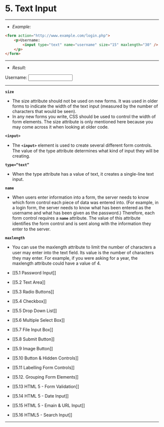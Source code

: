 # 5. Text Input

---
- *Example:*
```html
<form action="http://www.example.com/login.php">
	<p>Username:
		<input type="text" name="username" size="15" maxlength="30" />
	</p>
</form>
```
---
- *Result:*
<form action="http://www.example.com/login.php">
	<p>Username:
		<input type="text" name="username" size="15" maxlength="30" />
	</p>
</form>

---

**`size`**
- The size attribute should not be used on new forms. It was used in older forms to indicate the width of the text input (measured by the number of characters that would be seen).
- In any new forms you write, CSS should be used to control the width of form elements. The size attribute is only mentioned here because you may come across it when looking at older code.

**`<input>`**
- The **`<input>`** element is used to create several diﬀerent form controls. The value of the type attribute determines what kind of input they will be creating.

**`type=“text”`**
- When the type attribute has a value of text, it creates a single-line text input.

**`name`**
- When users enter information into a form, the server needs to know which form control each piece of data was entered into. (For example, in a login form, the server needs to know what has been entered as the username and what has been given as the password.) Therefore, each form control requires a **`name`** attribute. The value of this attribute identiﬁes the form control and is sent along with the information they enter to the server.

**`maxlength`**
- You can use the maxlength attribute to limit the number of characters a user may enter into the text ﬁeld. Its value is the number of characters they may enter. For example, if you were asking for a year, the maxlength attribute could have a value of 4.

- [[5.1 Password Input]]
- [[5.2 Text Area]]
- [[5.3 Radio Buttons]]
- [[5.4 Checkbox]]
- [[5.5 Drop Down List]]
- [[5.6 Multiple Select Box]]
- [[5.7 File Input Box]]
- [[5.8 Submit Button]]
- [[5.9 Image Button]]
- [[5.10 Button & Hidden Controls]]
- [[5.11 Labelling Form Controls]]
-  [[5.12. Grouping Form Elements]]
- [[5.13 HTML 5 - Form Validation]]
- [[5.14 HTML 5 - Date Input]]
- [[5.15 HTML 5 - Emain & URL Input]]
- [[5.16 HTML5 - Search Input]]

---
